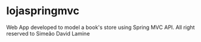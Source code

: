 # lojaspringmvc
Web App developed to model a book's store using Spring MVC API.
All right reserved to Simeão David Lamine
